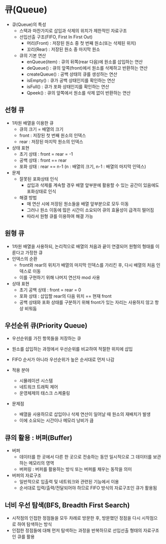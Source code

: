 # 큐(Queue)

- 큐(Queue)의 특성
  - 스택과 마찬가지로 삽입과 삭제의 위치가 제한적인 자료구조
  - 선입선출 구조(FIFO, First In First Out)
    - 머리(Front) : 저장된 원소 중 첫 번째 원소(또는 삭제된 위치)
    - 꼬리(Rear) : 저장된 원소 중 마지막 원소
  - 큐의 기본 연산
    - enQueue(item) : 큐의 뒤쪽(rear 다음)에 원소를 삽입하는 연산
    - deQueue() : 큐의 앞쪽(front)에서 원소를 삭제하고 반환하는 연산
    - createQueue() : 공백 상태의 큐를 생성하는 연산
    - isEmpty() : 큐가 공백 상태인지를 확인하는 연산
    - isFull() : 큐가 포화 상태인지를 확인하는 연산
    - Qpeek() : 큐의 앞쪽에서 원소를 삭제 없이 반환하는 연산



## 선형 큐

- 1차원 배열을 이용한 큐
  - 큐의 크기 = 배열의 크기
  - front : 저장된 첫 번째 원소의 인덱스
  - rear : 저장된 마지막 원소의 인덱스
- 상태 표현
  - 초기 상태 : front = rear = -1
  - 공백 상태 : front == rear
  - 포화 상태 : rear == n-1 (n : 배열의 크기, n-1 : 배열의 마지막 인덱스)
- 문제
  - 잘못된 포화상태 인식
    - 삽입과 삭제를 계속할 경우 배열 앞부분에 활용할 수 있는 공간이 있음에도 포화상태로 인식
  - 해결 방법
    - 매 연산 시에 저장된 원소들을 배열 앞부분으로 모두 이동
    - 그러나 원소 이동에 많은 시간이 소요되어 큐의 효율성이 급격히 떨어짐
    - 따라서 원형 큐를 이용하여 해결 가능



## 원형 큐

- 1차원 배열을 사용하되, 논리적으로 배열의  처음과 끝이 연결되어 원형의 형태를 이룬다고 가정한 큐
- 인덱스의 순환
  - front와 rear의 위치가 배열의 마지막 인덱스를 가리킨 후, 다시 배열의 처음 인덱스로 이동
  - 이를 구현하기 위해 나머지 연산자 mod 사용
- 상태 표현
  - 초기 공백 상태 : front = rear = 0
  - 포화 상태 : 삽입할 rear의 다음 위치 == 현재 front
  - 공백 상태와 포화 상태를 구분하기 위해 front가 있는 자리는 사용하지 않고 항상 비워둠




## 우선순위 큐(Priority Queue)

- 우선순위를 가진 항목들을 저장하는 큐
- 원소를 삽입하는 과정에서 우선순위를 비교하여 적절한 위치에 삽입
- FIFO 순서가 아니라 우선순위가 높은 순서대로 먼저 나감
- 적용 분야
  - 시뮬레이션 시스템
  - 네트워크 트래픽 제어
  - 운영체제의 태스크 스케줄링

- 문제점
  - 배열을 사용하므로 삽입이나 삭제 연산이 일어날 때 원소의 재배치가 발생
  - 이에 소요되는 시간이나 메모리 낭비가 큼



## 큐의 활용 : 버퍼(Buffer)

- 버퍼
  - 데이터를 한 곳에서 다른 한 곳으로 전송하는 동안 일시적으로 그 데이터를 보관하는 메모리의 영역
  - 버퍼링 : 버퍼를 활용하는 방식 또는 버퍼를 채우는 동작을 의미
- 버퍼의 자료구조
  - 일반적으로 입출력 및 네트워크와 관련된 기능에서 이용
  - 순서대로 입력/출력/전달되어야 하므로 FIFO 방식의 자료구조인 큐가 활용됨



## 너비 우선 탐색(BFS, Breadth First Search)

- 시작점의 인접한 정점들을 모두 차례로 방문한 후, 방문했던 정점을 다시 시작점으로 하여 탐색하는 방식
- 인접한 정점들에 대해 먼저 탐색하는 과정을 반복하므로 선입선출 형태의 자료구조인 큐를 활용
